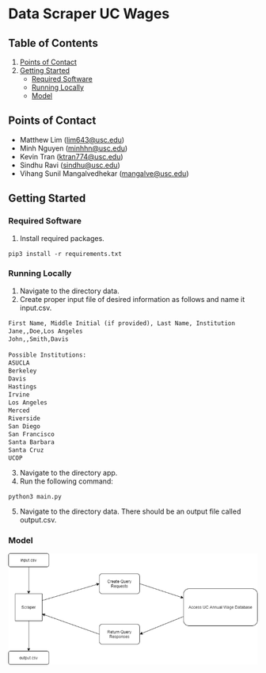 # Data Scraper UC Wages
## Table of Contents
1. [Points of Contact](#points-of-contact)
2. [Getting Started](#getting-starteed)
    - [Required Software](#required-software)
    - [Running Locally](#running-locally)
    - [Model](#model)

<a name = "points-of-contact)"></a>
## Points of Contact
- Matthew Lim (lim643@usc.edu)
- Minh Nguyen (minhhn@usc.edu)
- Kevin Tran (ktran774@usc.edu)
- Sindhu Ravi (sindhu@usc.edu)
- Vihang Sunil Mangalvedhekar (mangalve@usc.edu)

<a name = "getting-started"></a>
## Getting Started
<a name = "required-software"></a>
### Required Software
1. Install required packages.
```
pip3 install -r requirements.txt
```

<a name = "running-locally"></a>
### Running Locally
1. Navigate to the directory data.
2. Create proper input file of desired information as follows and name it input.csv.
```
First Name, Middle Initial (if provided), Last Name, Institution
Jane,,Doe,Los Angeles
John,,Smith,Davis

Possible Institutions:
ASUCLA
Berkeley
Davis
Hastings
Irvine
Los Angeles
Merced
Riverside
San Diego
San Francisco
Santa Barbara
Santa Cruz
UCOP
```
3. Navigate to the directory app.
4. Run the following command:

```
python3 main.py
```
5. Navigate to the directory data. There should be an output file called output.csv.

<a name = "model"></a>
### Model
![](/images/diagram.png)

